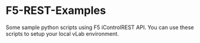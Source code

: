 # F5-REST-Examples

Some sample python scripts using F5 iControlREST API. You can use these scripts to setup your local vLab environment.
